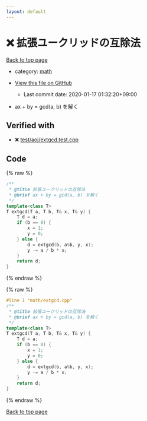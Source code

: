 ```yaml
---
layout: default
---
```


<!-- mathjax config similar to math.stackexchange -->
<script type="text/javascript" async
  src="https://cdnjs.cloudflare.com/ajax/libs/mathjax/2.7.5/MathJax.js?config=TeX-MML-AM_CHTML">
</script>
<script type="text/x-mathjax-config">
  MathJax.Hub.Config({
    TeX: { equationNumbers: { autoNumber: "AMS" }},
    tex2jax: {
      inlineMath: [ ['$','$'] ],
      processEscapes: true
    },
    "HTML-CSS": { matchFontHeight: false },
    displayAlign: "left",
    displayIndent: "2em"
  });
</script>

<script type="text/javascript" src="https://cdnjs.cloudflare.com/ajax/libs/jquery/3.4.1/jquery.min.js"></script>
<script src="https://cdn.jsdelivr.net/npm/jquery-balloon-js@1.1.2/jquery.balloon.min.js" integrity="sha256-ZEYs9VrgAeNuPvs15E39OsyOJaIkXEEt10fzxJ20+2I=" crossorigin="anonymous"></script>
<script type="text/javascript" src="../../assets/js/copy-button.js"></script>
<link rel="stylesheet" href="../../assets/css/copy-button.css" />


# :x: 拡張ユークリッドの互除法

<a href="../../index.html">Back to top page</a>

* category: <a href="../../index.html#7e676e9e663beb40fd133f5ee24487c2">math</a>
* <a href="{{ site.github.repository_url }}/blob/master/math/extgcd.cpp">View this file on GitHub</a>
    - Last commit date: 2020-01-17 01:32:20+09:00


* ax + by = gcd(a, b) を解く


## Verified with

* :x: <a href="../../verify/test/aoj/extgcd.test.cpp.html">test/aoj/extgcd.test.cpp</a>


## Code

<a id="unbundled"></a>
{% raw %}
```cpp
/**
 * @title 拡張ユークリッドの互除法
 * @brief ax + by = gcd(a, b) を解く
 */
template<class T>
T extgcd(T a, T b, T& x, T& y) {
	T d = a;
	if (b == 0) {
		x = 1;
		y = 0;
	} else {
		d = extgcd(b, a%b, y, x);
		y -= a / b * x;
	}
	return d;
}
```
{% endraw %}

<a id="bundled"></a>
{% raw %}
```cpp
#line 1 "math/extgcd.cpp"
/**
 * @title 拡張ユークリッドの互除法
 * @brief ax + by = gcd(a, b) を解く
 */
template<class T>
T extgcd(T a, T b, T& x, T& y) {
	T d = a;
	if (b == 0) {
		x = 1;
		y = 0;
	} else {
		d = extgcd(b, a%b, y, x);
		y -= a / b * x;
	}
	return d;
}
```
{% endraw %}

<a href="../../index.html">Back to top page</a>

